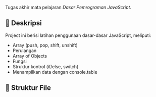 Tugas akhir mata pelajaran *Dasar Pemrograman JavaScript*.

## 📌 Deskripsi
Project ini berisi latihan penggunaan dasar-dasar JavaScript, meliputi:
- Array (push, pop, shift, unshift)
- Perulangan
- Array of Objects
- Fungsi
- Struktur kontrol (if/else, switch)
- Menampilkan data dengan console.table

## 📂 Struktur File
